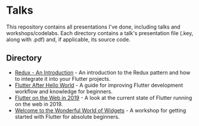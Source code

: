 # Talks

This repository contains all presentations I've done, including talks and workshops/codelabs. Each directory contains a talk's presentation file (.key, along with .pdf) and, if applicable, its source code.

## Directory

- [Redux - An Introduction](reduxintroduction/) - An introduction to the Redux pattern and how to integrate it into your Flutter projects.
- [Flutter After Hello World](flutterafterhelloworld/) - A guide for improving Flutter development workflow and knowledge for beginners.
- [Flutter on the Web in 2019](flutteronthewebin2019/) - A look at the current state of Flutter running on the web in 2019.
- [Welcome to the Wonderful World of Widgets](wonderfulworldofwidgets/) - A workshop for getting started with Flutter for absolute beginners.
